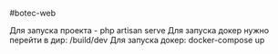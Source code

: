 #botec-web

Для запуска проекта - php artisan serve
Для запуска докер нужно перейти в дир: /build/dev
Для запуска докер: docker-compose up 